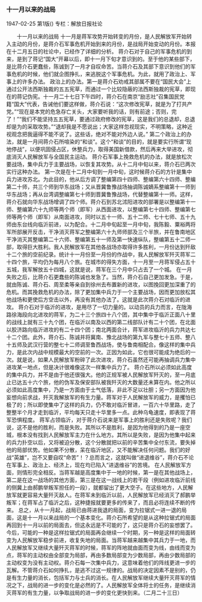 ### 十一月以来的战局

1947-02-25
第1版()
专栏：解放日报社论

　　十一月以来的战局
    十一月是蒋军攻势开始转变的月份，是人民解放军开始转入主动的月份，是蒋介石军事危机开始到来的月份，是战局开始变动的月份。本报在十二月五日的社论中，已经作了详细的分析。
    蒋介石对于自己的军事危机的到来，是到了蒋记“国大”开幕以后，即十一月下旬才意识到的。至于他的某些部下，是比蒋介石更蠢些，陈诚到了一月才自叹命苦。当蒋介石及其部下意识到他们的军事危机的时候，他们就企图挣扎，来逃脱这个军事危机。为此，就用了政治上、军事上的许多办法。
    政治上的办法。第一是蒋介石劝戒其部属不要在“国民大会”上通过公开法西斯独裁的五五宪草，而通过一个比较隐蔽的法西斯独裁的宪草，即现在的蒋记伪宪。十一月二十七日下午四时，蒋介石在南京“励志社”召集国民党籍“国大”代表，告诫他们要这样做，蒋介石说：“这次修改宪草，就是为了打共产党。”“现在是本党的危急存亡关头，大家要听我的话，则有前途；否则，完了！”“我们不能坚持五五宪草，要通过政府修改的宪草，这是我们的总退却，总退却是为的采取攻势。”“退却我是不愿说出；大家这样忽视现实，不明策略，这种近视观念把我逼得不能不说了。这些话，绝对不能对外边人说。”
    第二个政治上的办法，就是一月间蒋介石所喧染的“和谈”。这个“和谈”的目的，就是要实行所谓“现地停战”，以便巩固侵占区，休整兵力，取得美国新借款，然后再来大举进攻，彻底消灭人民解放军与全国民主运动。
    蒋介石军事上挽救危机的办法，就是放松次要战场，集中兵力于主要战场，以恢复其攻势。从十二月中旬以来，蒋介石已两次实行这种办法。
    第一次是在十二月中旬到一月中旬，这时候蒋介石的方针是集中兵力进攻苏北。为此目的，他从后方调了整编第四十四师、整编第六十四师、整编第二十师，共三个师到华东战场；又从晋冀鲁豫战场抽调陈诚嫡系整编第十一师到华东战场；再从台湾调整编第七十师到晋冀鲁豫战场，代替整编第十一师。这样，蒋介石就向华东战场增调了四个师。蒋介石到苏北沭阳进攻的部署是以整编第十一师、整编第六十九师等两个师（即军）从西面进攻，以整编第七十四师、整编第七师等两个师（即军）从南面进攻，同时以五十一师、五十二师、七十七师、五十九师由东台线向临沂前进，以为配合。十二月中旬起至一月中旬，我陈毅、粟裕两将军所部展开反击，干净消灭蒋军之整编第六十九师师部及三个半旅，并在鲁南地区干净消灭其整编第二十六师、整编第五十一师及第一快速纵队，整编第五十二师一部，取得巨大胜利。我人民解放军在其他各战场亦取得许多胜利，一月份达到歼敌十二个旅的空前纪录。统计十一月份至一月份的作战中，我人民解放军歼灭蒋军二十四个旅，平均仍为每月八个旅。在城市的得失方面，十一月至一月蒋军侵占五十五城，我军解放五十四城，这就是说，蒋军在三个月中只占去了一个城。
    在一月失败之后，比蒋介石更蠢些的陈诚也发急了。当然，蒋介石自己更加发急。于是，就由陈诚、蒋介石、周至柔等亲自到徐州去布置新的进攻，以图挽回更加深重了的危机。而其挽救危机的办法，除了更加集中兵力于一个主要战场，因而更加放松其他战场和更使后方空击以外，再没有其他办法了。这就是此次蒋介石对临沂的进攻。
    蒋介石对于临沂的进攻，是用尽了一切力量的。以动员的兵力而言，在陇海路徐海段向北进攻的蒋军，为二十三个旅四十八个团，其中集中于临沂正面八十里的战线上就有三十九个团，在临沂以南及以西的第二线部队计有二十个团，在北面以胶济路向临沂进攻的有二十四个团；南北两面合计，蒋军进攻临沂的兵力共达七十二个团。此外，蒋介石、陈诚并将冀南、豫北战场的第九军与整七十五师、整八十五师及武汉行营的整七十二师调至鲁西战场，使与鲁南相配合。像这样的集中兵力，是此次内战中规模最大的空前的一次。正因为如此，它也很可能成为绝后的一次。就是说，如果人民解放军粉碎了此次进攻，蒋介石虽然还可能再抽调兵力集中进攻某一地点，但是决计很难像这次一样集中兵力了。
    蒋介石所以必须如此高度的集中兵力，并不是由于他还很强大。他的正规军被人民解放军歼灭的，至一月底止已达五十六个旅，他的伪军及保安部队被我歼灭的大数量还未算在内。他之所以必须如此高度集中，乃是一方面由于士气低落，非此不足以壮胆；另一方面因为他妄想向前求战，歼灭我解放军的有生力量。蒋军对于人民解放军的威力，是攫怕已极了的；所以即使集中了这样的兵力，仍不敢对临沂冒进，一百六十华里路，走了整整半个月才走到临沂，平均每天只走十华里多一点。此种乌龟速度，即表现了蒋军恐惧程度。
    蒋军占领临沂，对于蒋介石说来是军事上的胜利还是失败呢？我们说，这不是他的胜利，而是失败。其所以不是胜利，是因为他得到的乃是一座空城，根本没有找到人民解放军主力在什么地方。其所以是失败，是因为他集中起来的兵力扑空以后，又将被迫分散，这个分散就把以前的辛苦集中全付东流，要失掉他的局部优势。他如果不分散，呆在临沂地区，又不能解决任何问题。我们的好战“英雄”，岂不又要自叹“命苦”！？总而言之，这就叫做“进退维谷”，蒋介石不论在军事上、政治上、经济上，现在均已陷入“进退维谷”的苦境。
    在人民解放军方面，则情形完全相反。当蒋军越是高度集中于一地的时候，第一是在其他战场上，第二是在这一战场的其他方面，第三是在这一战线上的若干段（例如进攻临沂前线的侧冀上由郝鹏举叛军担任的一段），就都留出了更大空子。在这些地方，人民解放军就更容易大量歼灭敌人。在蒋军未到临沂以前，人民解放军已经消灭了郝鹏举叛军；在蒋军占了临沂之后，这种捷报就要更多的传来了，而且必将连续不断的传来。
    总之，从十一月起，战局已由蒋进我退的局面，变为拉锯式一进一退的局面，这是十一月以来战局的一个基本变化。蒋介石所希望的是从这种拉锯式的局面再回到十一月以前的局面去，但这永远是不可能的了，这只是蒋介石的妄想罢了。今后，可能的一种是这样拉锯式的局面再会继续一个时期，另一种是这样的局面转变为人民解放军稳步前进，收复失地的局面。当蒋军越来越集中其兵力于一地，而人民解放军又继续大量歼灭蒋军的时候，蒋军的阵地就由面而变为线，由线而变为点，蒋军的主动权由全部变为局部，再由多数局部变为少数局部，再由少数局部的主动权变为没有主动权。蒋介石每一次集中兵力，这意味着他们的阵线更进一步的瓦解。不管蒋介石如何挣扎，是逃不过这一规律的。战局的决定因素不是别的，仍是有生力量的消长，包括军力与士兵的消长。在人民解放军继续大量歼灭蒋军的情况之下，战局的进一步的变化是必然的了。人民解放军全体将士的任务，是继续消灭蒋军的有生力量，以争取战局的进一步的变化更快到来。（二月二十三日）
